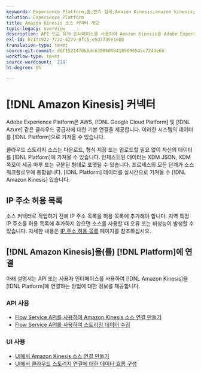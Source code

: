 ```yaml
---
keywords: Experience Platform;홈;인기 항목;Amazon Kinesis;amazon kinesis;Kinesis;kinesis
solution: Experience Platform
title: Amazon Kinesis 소스 커넥터 개요
topic-legacy: overview
description: API 또는 유저 인터페이스를 사용하여 Amazon Kinesis을 Adobe Experience Platform에 연결하는 방법을 알아봅니다.
exl-id: b71fc922-7722-4279-8fc6-e5d7735e1ebb
translation-type: tm+mt
source-git-commit: d6f1521470b8dc630060584189690545c724de6b
workflow-type: tm+mt
source-wordcount: '218'
ht-degree: 0%

---
```


# [!DNL Amazon Kinesis] 커넥터

Adobe Experience Platform은 AWS, [!DNL Google Cloud Platform] 및 [!DNL Azure] 같은 클라우드 공급자에 대한 기본 연결을 제공합니다. 이러한 시스템의 데이터를 [!DNL Platform]으로 가져올 수 있습니다.

클라우드 스토리지 소스는 다운로드, 형식 지정 또는 업로드할 필요 없이 자신의 데이터를 [!DNL Platform]에 가져올 수 있습니다. 인제스트된 데이터는 XDM JSON, XDM 쪽모이 세공 마루 또는 구분된 형태로 포맷될 수 있습니다. 프로세스의 모든 단계가 소스 워크플로우에 통합됩니다. [!DNL Platform] 데이터를 실시간으로 가져올 수  [!DNL Amazon Kinesis] 있습니다.

## IP 주소 허용 목록

소스 커넥터로 작업하기 전에 IP 주소 목록을 허용 목록에 추가해야 합니다. 지역 특정 IP 주소를 허용 목록에 추가하지 않으면 소스를 사용할 때 오류 또는 비성능이 발생할 수 있습니다. 자세한 내용은 [IP 주소 허용 목록](../../ip-address-allow-list.md) 페이지를 참조하십시오.

## [!DNL Amazon Kinesis]을(를) [!DNL Platform]에 연결

아래 설명서는 API 또는 사용자 인터페이스를 사용하여 [!DNL Amazon Kinesis]을 [!DNL Platform]에 연결하는 방법에 대한 정보를 제공합니다.

### API 사용

- [Flow Service API를 사용하여 Amazon Kinesis 소스 연결 만들기](../../tutorials/api/create/cloud-storage/kinesis.md)
- [Flow Service API를 사용하여 스트리밍 데이터 수집](../../tutorials/api/collect/streaming.md)

### UI 사용

- [UI에서 Amazon Kinesis 소스 연결 만들기](../../tutorials/ui/create/cloud-storage/kinesis.md)
- [UI에서 클라우드 스토리지 연결에 대한 데이터 흐름 구성](../../tutorials/ui/dataflow/streaming/cloud-storage-streaming.md)
